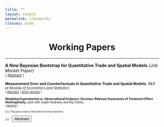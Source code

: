 ```yaml
---
title: ""
layout: single
permalink: /research/
classes: wide
---
```



# <center> Working Papers  </center>
- - -

**A New Bayesian Bootstrap for Quantitative Trade and Spatial Models** *(Job Market Paper)* <br />
<small>[ <a href="#/" onclick="visib('BB')">Abstract</a> ] 

<div id="BB" style="display: none; text-align: justify; line-height: 1.2" ><small>
Economists use quantitative trade and spatial models to make counterfactual predictions. Because such predictions often inform policy decisions, it is important to communicate the uncertainty
surrounding them. Three key challenges arise in this setting: the data are dyadic and exhibit complex dependence; the number of interacting units is typically small; and counterfactual
predictions depend on the data in two distinct ways—through the estimation of structural parameters and through their role as inputs into the model’s counterfactual equilibrium. I address
these challenges by proposing a new Bayesian bootstrap procedure tailored to this context. The method is simple to implement and provides both finite-sample Bayesian and asymptotic
frequentist guarantees. Revisiting the results in Waugh (2010), Caliendo and Parro (2015), and Artuç, Chaudhuri, and McLaren (2010) illustrates the practical advantages of the approach.
</small><br><br/></div>

**Measurement Error and Counterfactuals in Quantitative Trade and Spatial Models**, *R&R at Review of Economics and Statistics*  <br />
<small>[ <a href="#/" onclick="visib('ME')">Abstract</a> | [Arxiv version][Arxiv_ME] ] 

<div id="ME" style="display: none; text-align: justify; line-height: 1.2" ><small>
Counterfactuals in quantitative trade and spatial models are functions of the current state of the world and the model parameters. Common practice treats the current state of the world as
perfectly observed, but there is good reason to believe that it is measured with error. This paper provides tools for quantifying uncertainty about counterfactuals when the current state of the
world is measured with error. I recommend an empirical Bayes approach to uncertainty quantification, and show that it is both practical and theoretically justified. I apply the proposed
method to the settings in Adao, Costinot, and Donaldson (2017) and Allen and Arkolakis (2022) and find non-trivial uncertainty about counterfactuals.</small><br><br/></div>

[Arxiv_ME]: https://arxiv.org/abs/2311.14032

**Weighing Experimental vs. Observational Evidence: Decision-Relevant Summaries of Treatment Effect Heterogeneity**, joint with Isaiah Andrews and Raj Chetty <br />
<small>[ <a href="#/" onclick="visib('TEH')">Abstract</a> ] 

<div id="TEH" style="display: none; text-align: justify; line-height: 1.2" ><small>
We characterize when and how experimental evidence should be combined with observational information to guide treatment adoption at a new site. We show that the optimal linear predictor for the site-specific treatment effect is a weighted average of the cross-site experimental ATE and the local observational estimate, with weights determined by the covariance matrix of site effects and observational estimands.  We provide unbiased estimators for this covariance in settings with both large and small sites, quantify the effect of mismatch between experimental and target sites, and derive easy-to-interpret breakdown points. Empirical illustrations using the Year Up RCT and Project STAR show substantial gains, with up to 40 percent reductions in out-of-sample MSE over naive ATE extrapolation.
</small><br><br/></div>



[//]: This java script is the button to show abstract
 <script>
  function visib(id) {
   var x = document.getElementById(id);
   if (x.style.display === "block") {
     x.style.display = "none";
   } else {
     x.style.display = "block";
   }
 }
 </script>

 [//]:&emsp;<button onclick="visib('polariz')" class="btn btn--inverse btn--small">Abstract</button>
 
